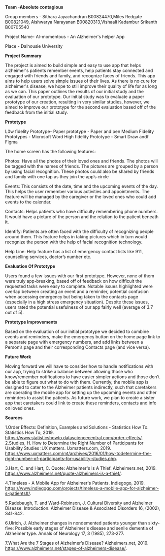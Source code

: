 **Team -Absolute contagious**

Group members - Sithara Jayachandran B00824470,Miles Redgate B00821049, Aishwarya Narayanan B00820313,Vishaali Kadambur Srikanth B00705540

Project Name- Al-momentous  - An Alzheimer's helper App


Place  - Dalhousie University


**Project Summary**

The project is aimed to build simple and easy to use app that helps alzheimer's patients remember events,
help patients stay connected and engaged with friends and family, and recognize faces of friends.
This app aims to help users solve simple issues of their lives. As there is no cure for alzheimer's
disease, we hope to still improve their quality of life for as long as we can.
This paper outlines the results of our initial study and the evaluation of our prototype. Our initial study
was to evaluate a paper prototype of our creation, resulting in very similar studies, however, we
aimed to improve our prototype for the second evaluation based off of the feedback from the initial
study.


**Prototype**

L0w fidelity Prototype- Paper prototype - Paper and pen
Medium Fidelity Prototypes - Microsoft Word
High fidelity Prototype - Smart Draw  andf Figma

The home screen has the following features:

Photos: Have all the photos of their loved ones and friends. The photos will be tagged with the
names of friends. The pictures are grouped by a person by using facial recognition. These
photos could also be shared by friends and family with one tap as they join the app’s circle

Events: This consists of the date, time and the upcoming events of the day. This helps the user
remember various activities and appointments. The feature will be managed by the caregiver
or the loved ones who could add events to the calendar.

Contacts: Helps patients who have difficulty remembering phone numbers. It would have a
picture of the person and the relation to the patient beneath it.

Identify: Patients are often faced with the difficulty of recognizing people around them. This
feature helps in taking pictures which in turn would recognize the person with the help of facial
recognition technology.

Help Line: Help feature has a list of emergency contact lists like 911, counselling services,
doctor’s number etc.


**Evaluation Of Prototype**

Users found a few issues with our first prototype. However,
none of them were truly app-breaking, based off of feedback
on how difficult the requested tasks were easy to complete.
Notable issues highlighted were overlap between creating an
event and a reminder, potential confusion when accessing
emergency but being taken to the contacts page (especially
in a high stress emergency situation). Despite these issues,
users rated the potential usefulness of our app fairly well
(average of 3.7 out of 5).

**Prototype Improvements**

Based on the evaluation of our initial prototype we decided
to  combine events and reminders, make the emergency button on the home page
link to a separate page with emergency numbers, and add
links between a Person’s page and their corresponding
Contacts page (and vice versa).



**Future Work**

Moving forward we will have to consider how to handle
notifications with our app, trying to strike a balance
between allowing those who know/remember
notifications to have easier simpler actions and those don’t
be able to figure out what to do with them. Currently, the
mobile app is designed to cater to the Alzheimer patients
indirectly, such that caretakers are operating the mobile
app for setting up the upcoming events and other
reminders to assist the patients. As future work, we plan
to create a sister app that caretakers could link to create
these reminders, contacts and info on loved ones.

**Sources**

1.Order Effects: Definition, Examples and Solutions - Statistics How To. Statistics How To,
2019. https://www.statisticshowto.datasciencecentral.com/order-effects/.
2.Studies, H. How to Determine the Right Number of Participants for Usability Studies :UX
matters. Uxmatters.com, 2019. https://www.uxmatters.com/mt/archives/2016/01/how-todetermine-the-right-number-of-participants-for-usability-studies.php.

3.Hart, C. and Hart, C. Quote: Alzheimer's Is A Thief. Alzheimers.net, 2019.
https://www.alzheimers.net/quote-alzheimers-is-a-thief/.

4.Timeless - A Mobile App for Alzheimer's Patients. Indiegogo, 2019.
https://www.indiegogo.com/projects/timeless-a-mobile-app-for-alzheimer-s-patients#/.

5.Radebaugh, T. and Ward-Robinson, J. Cultural Diversity and Alzheimer Disease:
Introduction. Alzheimer Disease & Associated Disorders 16, (2002), S41-S42.

6.Ulrich, J. Alzheimer changes in nondemented patients younger than sixty-five: Possible early
stages of Alzheimer's disease and senile dementia of Alzheimer type. Annals of Neurology 17,
3 (1985), 273-277.

7.What Are the 7 Stages of Alzheimer’s Disease? Alzheimers.net, 2019.
https://www.alzheimers.net/stages-of-alzheimers-disease/.









